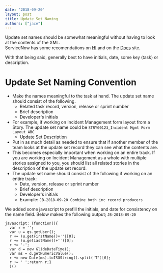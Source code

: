 ```yaml
---
date: '2018-09-20'
layout: post
title: Update Set Naming
authors: ["jace"]
---
```


Update set names should be somewhat meaningful without having to look at
the contents of the XML.\
ServiceNow has some recomendations on
[HI](https://hi.service-now.com/kb_view.do?sysparm_article=KB0552854)
and on the
[Docs](https://docs.servicenow.com/bundle/kingston-application-development/page/build/system-update-sets/reference/get-started-update-sets.html)
site.

With that being said, generally best to have initials, date, some key
(task) or description.

# Update Set Naming Convention

-   Make the names meaningful to the task at hand. The update set name
    should consist of the following.
    -   Related task record, version, release or sprint number
    -   Brief description
    -   Developer's initials
-   For example, if working on Incident Management form layout from a
    Story. The update set name could be
    `STRY00123_Incident Mgmt Form Layout_ABC`
    -   Update Set Description
-   Put in as much detail as needed to ensure that if another member of
    the team looks at the update set record they can see what the
    contents are.
-   This becomes especially important when working on an entire track.
    If you are working on Incident Management as a whole with multiple
    stories assigned to you, you should list all related stories in the
    description of the update set record.
-   The update set name should consist of the following if working on an
    entire track:
    -   Date, version, release or sprint number
    -   Brief description
    -   Developer's initials
    -   Example: `JB-2018-09-20 Combine both inc record producers`

We added some javascript to prefill the initials, and date for
consistency on the name field. Below makes the following output;
`JB-2018-09-20`

``` {.js}
javascript: (function(){
  var r = '';
  var u = gs.getUser();
  r += (u.getFirstName()+'')[0];
  r += (u.getLastName()+'')[0];
  r += '-';
  var d = new GlideDateTime();
  var ms = d.getNumericValue();
  r += new Date(ms).toISOString().split('T')[0];
  r += ' ';return r;}
  )()
```
